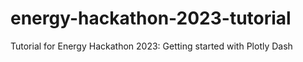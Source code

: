 # energy-hackathon-2023-tutorial
Tutorial for Energy Hackathon 2023: Getting started with Plotly Dash
